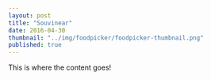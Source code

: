 ```yaml
---
layout: post
title: "Souvinear"
date: 2016-04-30
thumbnail: "../img/foodpicker/foodpicker-thumbnail.png"
published: true
---
```


This is where the content goes!
